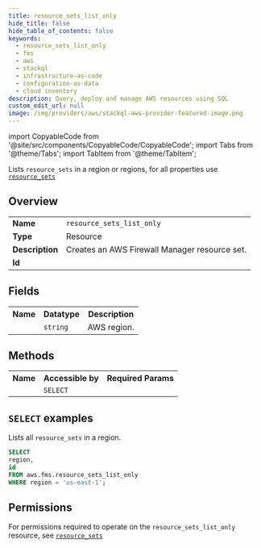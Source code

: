 ```yaml
---
title: resource_sets_list_only
hide_title: false
hide_table_of_contents: false
keywords:
  - resource_sets_list_only
  - fms
  - aws
  - stackql
  - infrastructure-as-code
  - configuration-as-data
  - cloud inventory
description: Query, deploy and manage AWS resources using SQL
custom_edit_url: null
image: /img/providers/aws/stackql-aws-provider-featured-image.png
---
```


import CopyableCode from '@site/src/components/CopyableCode/CopyableCode';
import Tabs from '@theme/Tabs';
import TabItem from '@theme/TabItem';

Lists <code>resource_sets</code> in a region or regions, for all properties use <a href="/providers/aws/serviceName/resource_sets/"><code>resource_sets</code></a>

## Overview
<table><tbody>
<tr><td><b>Name</b></td><td><code>resource_sets_list_only</code></td></tr>
<tr><td><b>Type</b></td><td>Resource</td></tr>
<tr><td><b>Description</b></td><td>Creates an AWS Firewall Manager resource set.</td></tr>
<tr><td><b>Id</b></td><td><CopyableCode code="aws.fms.resource_sets_list_only" /></td></tr>
</tbody></table>

## Fields
<table><tbody><tr><th>Name</th><th>Datatype</th><th>Description</th></tr><tr><td><CopyableCode code="region" /></td><td><code>string</code></td><td>AWS region.</td></tr>
</tbody></table>

## Methods

<table><tbody>
  <tr>
    <th>Name</th>
    <th>Accessible by</th>
    <th>Required Params</th>
  </tr>
  <tr>
    <td><CopyableCode code="list_resources" /></td>
    <td><code>SELECT</code></td>
    <td><CopyableCode code="region" /></td>
  </tr>
</tbody></table>

## `SELECT` examples
Lists all <code>resource_sets</code> in a region.
```sql
SELECT
region,
id
FROM aws.fms.resource_sets_list_only
WHERE region = 'us-east-1';
```


## Permissions

For permissions required to operate on the <code>resource_sets_list_only</code> resource, see <a href="/providers/aws/fms/resource_sets/#permissions"><code>resource_sets</code></a>

